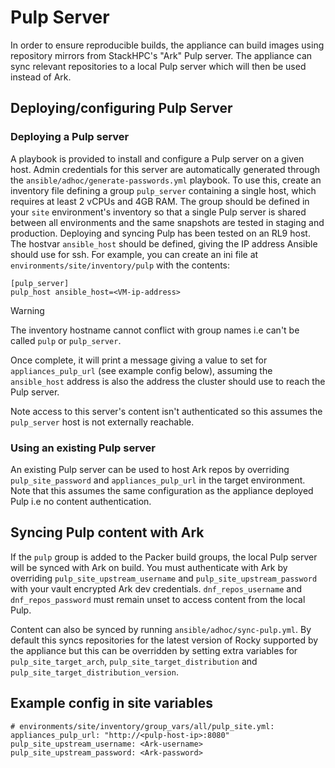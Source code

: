 # Pulp Server

In order to ensure reproducible builds, the appliance can build images using repository mirrors from StackHPC's "Ark" Pulp server. The appliance can sync relevant repositories to a local Pulp server which will then be used instead of Ark.

## Deploying/configuring Pulp Server

### Deploying a Pulp server
A playbook is provided to install and configure a Pulp server on a given host. Admin credentials for this server are automatically generated through the `ansible/adhoc/generate-passwords.yml` playbook. To use this, create an inventory file
defining a group `pulp_server` containing a single host, which requires at least 2 vCPUs and 4GB RAM. The group should be defined in your `site` environment's inventory so that a single Pulp server is shared between all environments and 
the same snapshots are tested in staging and production.
Deploying and syncing Pulp has been tested on an RL9 host. The hostvar `ansible_host` should be defined, giving the IP address Ansible should use for ssh. For example, you can create an ini file at `environments/site/inventory/pulp` with the contents:

```
[pulp_server]
pulp_host ansible_host=<VM-ip-address>
```

> [!WARNING] 
> The inventory hostname cannot conflict with group names i.e can't be called `pulp` or `pulp_server`.

Once complete, it will print a message giving a value to set for `appliances_pulp_url` (see example config below), assuming the `ansible_host` address is also the address the cluster
should use to reach the Pulp server.

Note access to this server's content isn't authenticated so this assumes the `pulp_server` host is not externally reachable.

### Using an existing Pulp server
An existing Pulp server can be used to host Ark repos by overriding `pulp_site_password` and `appliances_pulp_url` in the target environment. Note that this assumes the same configuration as the appliance deployed Pulp i.e no content authentication.

## Syncing Pulp content with Ark

If the `pulp` group is added to the Packer build groups, the local Pulp server will be synced with Ark on build. You must authenticate with Ark by overriding `pulp_site_upstream_username` and `pulp_site_upstream_password` with your vault encrypted Ark dev credentials. `dnf_repos_username` and `dnf_repos_password` must remain unset to access content from the local Pulp.

Content can also be synced by running `ansible/adhoc/sync-pulp.yml`. By default this syncs repositories for the latest version of Rocky supported by the appliance but this can be overridden by setting extra variables for `pulp_site_target_arch`, `pulp_site_target_distribution` and `pulp_site_target_distribution_version`.

## Example config in site variables

```
# environments/site/inventory/group_vars/all/pulp_site.yml:
appliances_pulp_url: "http://<pulp-host-ip>:8080"
pulp_site_upstream_username: <Ark-username>
pulp_site_upstream_password: <Ark-password>
```

